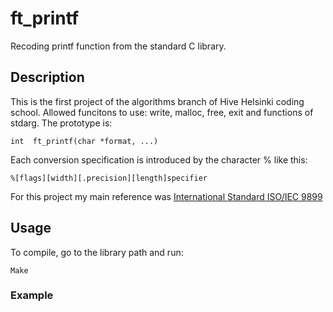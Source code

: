 # ft_printf
Recoding printf function from the standard C library.

## Description
This is the first project of the algorithms branch of Hive Helsinki coding school.
Allowed funcitons to use: write, malloc, free, exit and functions of stdarg.
The prototype is:
```
int  ft_printf(char *format, ...)
```
Each conversion specification is introduced by the character % like this:
```
%[flags][width][.precision][length]specifier
```
For this project my main reference was [International Standard ISO/IEC 9899](https://www.open-std.org/jtc1/sc22/wg14/www/docs/n1570.pdf)

## Usage 
To compile, go to the library path and run:
```
Make
```
### Example
```
```
